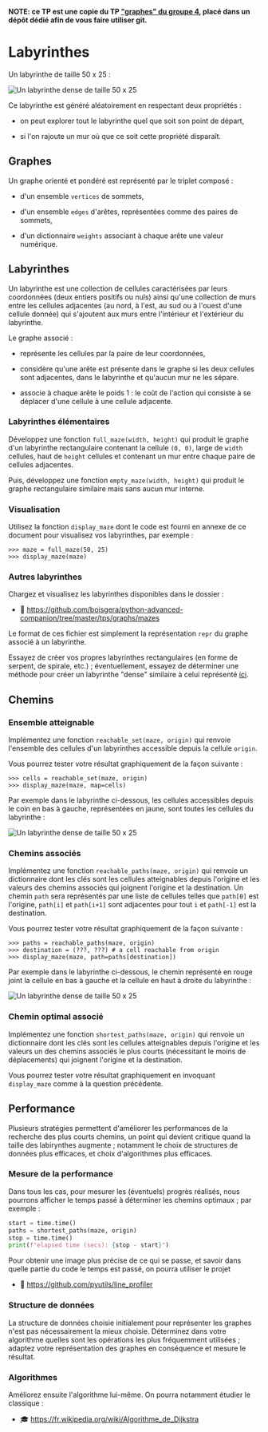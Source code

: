 **NOTE: ce TP est une copie du TP ["graphes" du groupe 4](https://github.com/boisgera/python-advanced-companion/tree/master/tps/graphs), placé dans un dépôt dédié afin de vous faire utiliser git.**

Labyrinthes
================================================================================

Un labyrinthe de taille 50 x 25 :

![Un labyrinthe dense de taille 50 x 25](images/dense_random_maze.png)

Ce labyrinthe est généré aléatoirement en respectant deux propriétés :

  - on peut explorer tout le labyrinthe quel que soit son point de départ,

  - si l'on rajoute un mur où que ce soit cette propriété disparaît.

Graphes
--------------------------------------------------------------------------------

Un graphe orienté et pondéré est représenté par le triplet composé :

  - d'un ensemble `vertices` de sommets,

  - d'un ensemble `edges` d'arêtes, représentées comme des paires de sommets,

  - d'un dictionnaire `weights` associant à chaque arête une valeur numérique.

Labyrinthes
--------------------------------------------------------------------------------

Un labyrinthe est une collection de cellules caractérisées par leurs coordonnées
(deux entiers positifs ou nuls) ainsi qu'une collection de murs entre
les cellules adjacentes (au nord, à l'est, au sud ou à l'ouest d'une cellule 
donnée) qui s'ajoutent aux murs entre l'intérieur et l'extérieur du labyrinthe.

Le graphe associé :

  - représente les cellules par la paire de leur coordonnées,

  - considère qu'une arête est présente dans le graphe si les deux cellules
    sont adjacentes, dans le labyrinthe et qu'aucun mur ne les sépare.

  - associe à chaque arête le poids 1 : le coût de l'action qui consiste à
    se déplacer d'une cellule à une cellule adjacente.

### Labyrinthes élémentaires

Développez une fonction `full_maze(width, height)` qui produit le graphe
d'un labyrinthe rectangulaire contenant la cellule `(0, 0)`, large de 
`width` cellules, haut de `height` cellules et contenant un mur entre
chaque paire de cellules adjacentes.

Puis, développez une fonction `empty_maze(width, height)` qui produit le
graphe rectangulaire similaire mais sans aucun mur interne.

### Visualisation

Utilisez la fonction `display_maze` dont le code est fourni en annexe de
ce document pour visualisez vos labyrinthes, par exemple :

``` pycon
>>> maze = full_maze(50, 25)
>>> display_maze(maze)
```

### Autres labyrinthes

Chargez et visualisez les labyrinthes disponibles dans le dossier :

  - 📁 <https://github.com/boisgera/python-advanced-companion/tree/master/tps/graphs/mazes>

Le format de ces fichier est simplement la représentation `repr` du graphe
associé à un labyrinthe.

Essayez de créer vos propres labyrinthes rectangulaires (en forme de
serpent, de spirale, etc.) ; éventuellement, essayez de déterminer une
méthode pour créer un labyrinthe "dense" similaire à celui représenté 
[ici](images/dense_random_maze.png).


Chemins
--------------------------------------------------------------------------------

### Ensemble atteignable

Implémentez une fonction `reachable_set(maze, origin)` qui renvoie l'ensemble
des cellules d'un labyrinthes accessible depuis la cellule `origin`.

Vous pourrez tester votre résultat graphiquement de la façon suivante :

``` pycon
>>> cells = reachable_set(maze, origin)
>>> display_maze(maze, map=cells)
```

Par exemple dans le labyrinthe ci-dessous, les cellules accessibles
depuis le coin en bas à gauche, représentées en jaune, sont toutes les
cellules du labyrinthe :

![Un labyrinthe dense de taille 50 x 25](images/dense_random_maze-reachable.png)


### Chemins associés

Implémentez une fonction `reachable_paths(maze, origin)` qui renvoie un 
dictionnaire dont les clés sont les cellules atteignables depuis l'origine
et les valeurs des chemins associés qui joignent l'origine et la destination.
Un chemin `path` sera représentés par une liste de cellules telles que
`path[0]` est l'origine, `path[i]` et `path[i+1]` sont adjacentes pour tout
`i` et `path[-1]` est la destination.

Vous pourrez tester votre résultat graphiquement de la façon suivante :

``` pycon
>>> paths = reachable_paths(maze, origin)
>>> destination = (???, ???) # a cell reachable from origin
>>> display_maze(maze, path=paths[destination])
```

Par exemple dans le labyrinthe ci-dessous, le chemin représenté en rouge joint
la cellule en bas à gauche et la cellule en haut à droite du labyrinthe :

![Un labyrinthe dense de taille 50 x 25](images/dense_random_maze-path.png) 

### Chemin optimal associé

Implémentez une fonction `shortest_paths(maze, origin)` qui renvoie un 
dictionnaire dont les clés sont les cellules atteignables depuis l'origine
et les valeurs un des chemins associés le plus courts (nécessitant le moins
de déplacements) qui joignent l'origine et la destination.

Vous pourrez tester votre résultat graphiquement en invoquant `display_maze`
comme à la question précédente.

Performance
--------------------------------------------------------------------------------

Plusieurs stratégies permettent d'améliorer les performances de la recherche
des plus courts chemins, un point qui devient critique quand la taille des
labirynthes augmente ; notamment le choix de structures de données plus 
efficaces, et choix d'algorithmes plus efficaces.

### Mesure de la performance

Dans tous les cas, pour mesurer les (éventuels) progrès réalisés,
nous pourrons afficher le temps passé à déterminer les chemins optimaux ;
par exemple :

```python
start = time.time()
paths = shortest_paths(maze, origin)
stop = time.time()
print(f"elapsed time (secs): {stop - start}")
```

Pour obtenir une image plus précise de ce qui se passe, et savoir dans quelle 
partie du code le temps est passé, on pourra utiliser le projet

  - 🐍 <https://github.com/pyutils/line_profiler>

### Structure de données

La structure de données choisie initialement pour représenter les graphes
n'est pas nécessairement la mieux choisie. Déterminez dans votre algorithme
quelles sont les opérations les plus fréquemment utilisées ; adaptez 
votre représentation des graphes en conséquence et mesure le résultat.

### Algorithmes

Améliorez ensuite l'algorithme lui-même. On pourra notamment étudier le
classique : 

  - 🎓 <https://fr.wikipedia.org/wiki/Algorithme_de_Dijkstra>
